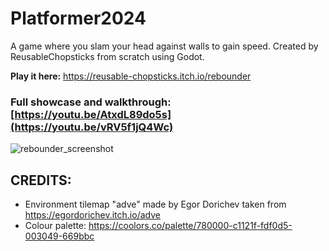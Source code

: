 # Platformer2024
A game where you slam your head against walls to gain speed. Created by ReusableChopsticks from scratch using Godot.

**Play it here:**
https://reusable-chopsticks.itch.io/rebounder

### Full showcase and walkthrough: [https://youtu.be/AtxdL89do5s](https://youtu.be/vRV5f1jQ4Wc)

![rebounder_screenshot](https://github.com/user-attachments/assets/d2ff2919-c705-44cd-b0fb-47578daae069)

## CREDITS:
- Environment tilemap "adve" made by Egor Dorichev taken from https://egordorichev.itch.io/adve
- Colour palette: https://coolors.co/palette/780000-c1121f-fdf0d5-003049-669bbc
